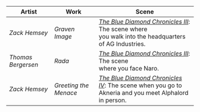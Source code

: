 |Artist|Work|Scene|
|---|---|---|
| *Zack Hemsey* | *Graven Image* | [*The Blue Diamond Chronicles III*](https://): The scene where<br/>you walk into the headquarters of AG Industries. |
| *Thomas Bergersen* | *Rada* | [*The Blue Diamond Chronicles III*](https://): The scene<br/>where you face Naro. |
| *Zack Hemsey* | *Greeting the Menace* | [*The Blue Diamond Chronicles IV*](https://): The scene when you go to<br/>Akneria and you meet Alphalord in person. |
